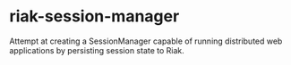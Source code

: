 # riak-session-manager
Attempt at creating a SessionManager capable of running distributed web applications by persisting session state to Riak.
